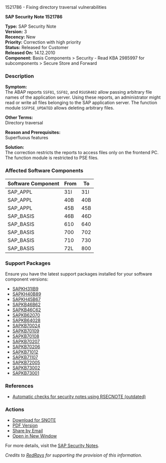 1521786 - Fixing directory traversal vulnerabilities

**SAP Security Note 1521786**

**Type:** SAP Security Note  
**Version:** 3  
**Recency:** New  
**Priority:** Correction with high priority  
**Status:** Released for Customer  
**Released On:** 14.12.2010  
**Component:** Basis Components > Security - Read KBA 2985997 for subcomponents > Secure Store and Forward

### Description

**Symptom:**  
The ABAP reports `SSF01`, `SSF02`, and `RSUSR402` allow passing arbitrary file names of the application server. Using these reports, an administrator might read or write all files belonging to the SAP application server. The function module `SSFPSE_UPDATED` allows deleting arbitrary files.

**Other Terms:**  
Directory traversal

**Reason and Prerequisites:**  
Superfluous features

**Solution:**  
The correction restricts the reports to access files only on the frontend PC. The function module is restricted to PSE files.

### Affected Software Components

| Software Component | From | To  |
|--------------------|------|-----|
| SAP_APPL           | 31I  | 31I |
| SAP_APPL           | 40B  | 40B |
| SAP_APPL           | 45B  | 45B |
| SAP_BASIS          | 46B  | 46D |
| SAP_BASIS          | 610  | 640 |
| SAP_BASIS          | 700  | 702 |
| SAP_BASIS          | 710  | 730 |
| SAP_BASIS          | 72L  | 800 |

### Support Packages

Ensure you have the latest support packages installed for your software component versions:

- [SAPKH31IB9](https://me.sap.com/supportpackage/SAPKH31IB9)
- [SAPKH40B89](https://me.sap.com/supportpackage/SAPKH40B89)
- [SAPKH45B67](https://me.sap.com/supportpackage/SAPKH45B67)
- [SAPKB46B62](https://me.sap.com/supportpackage/SAPKB46B62)
- [SAPKB46C62](https://me.sap.com/supportpackage/SAPKB46C62)
- [SAPKB62070](https://me.sap.com/supportpackage/SAPKB62070)
- [SAPKB64028](https://me.sap.com/supportpackage/SAPKB64028)
- [SAPKB70024](https://me.sap.com/supportpackage/SAPKB70024)
- [SAPKB70109](https://me.sap.com/supportpackage/SAPKB70109)
- [SAPKB70108](https://me.sap.com/supportpackage/SAPKB70108)
- [SAPKB70207](https://me.sap.com/supportpackage/SAPKB70207)
- [SAPKB70206](https://me.sap.com/supportpackage/SAPKB70206)
- [SAPKB71012](https://me.sap.com/supportpackage/SAPKB71012)
- [SAPKB71107](https://me.sap.com/supportpackage/SAPKB71107)
- [SAPKB72005](https://me.sap.com/supportpackage/SAPKB72005)
- [SAPKB73002](https://me.sap.com/supportpackage/SAPKB73002)
- [SAPKB73001](https://me.sap.com/supportpackage/SAPKB73001)

### References

- [Automatic checks for security notes using RSECNOTE (outdated)](https://me.sap.com/notes/888889)

### Actions

- [Download for SNOTE](https://notesdownloads.sap.com/note/0040000009024142017)
- [PDF Version](https://userapps.support.sap.com/sap/support/sfm/notes/print/0001521786?language=en-US&token=9FC594F0E1F912835E107CA48EE1C0EB)
- [Share by Email](#)
- [Open in New Window](#)

For more details, visit the [SAP Security Notes](https://me.sap.com/).

*Credits to [RedRays](https://redrays.io) for supporting the provision of this information.*